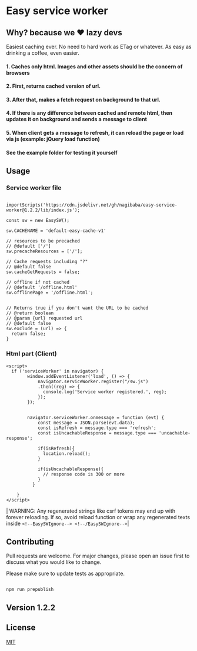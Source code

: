# Easy service worker

## Why? because we :heart: lazy devs

Easiest caching ever. No need to hard work as ETag or whatever. As easy as drinking a coffee, even easier.

#### 1. Caches only html. Images and other assets should be the concern of browsers

#### 2. First, returns cached version of url.

#### 3. After that, makes a fetch request on background to that url.

#### 4. If there is any difference between cached and remote html, then updates it on background and sends a message to client

#### 5. When client gets a message to refresh, it can reload the page or load via js (example: jQuery load function)

#### See the example folder for testing it yourself

## Usage

### Service worker file

```

importScripts('https://cdn.jsdelivr.net/gh/nagibaba/easy-service-worker@1.2.2/lib/index.js');

const sw = new EasySW();

sw.CACHENAME = 'default-easy-cache-v1'

// resources to be precached
// @default ['/']
sw.precacheResources = ['/'];

// Cache requests including "?"
// @default false
sw.cacheGetRequests = false;

// offline if not cached
// @default '/offline.html'
sw.offlinePage = '/offline.html';


// Returns true if you don't want the URL to be cached
// @return boolean
// @param {url} requested url
// @default false
sw.exclude = (url) => {
  return false;
}
```

### Html part (Client)

```
<script>
  if ('serviceWorker' in navigator) {
        window.addEventListener('load', () => {
            navigator.serviceWorker.register("/sw.js")
            .then((reg) => {
              console.log('Service worker registered.', reg);
            });
        });


        navigator.serviceWorker.onmessage = function (evt) {
            const message = JSON.parse(evt.data);
            const isRefresh = message.type === 'refresh';
            const isUncachableResponse = message.type === 'uncachable-response';

            if(isRefresh){
              location.reload();
            }

            if(isUncachableResponse){
              // response code is 300 or more
            }
          }

    }
</script>

```

| WARNING: Any regenerated strings like csrf tokens may end up with forever reloading. If so, avoid reload function or wrap any regenerated texts inside `<!--EasySWIgnore--> <!--/EasySWIgnore-->`|

## Contributing

Pull requests are welcome. For major changes, please open an issue first to discuss what you would like to change.

Please make sure to update tests as appropriate.

```

npm run prepublish

```

## Version 1.2.2

## License

[MIT](https://choosealicense.com/licenses/mit/)
